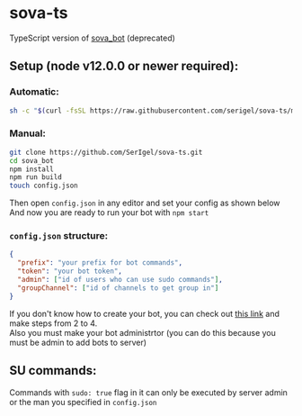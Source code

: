# sova-ts
TypeScript version of [sova_bot](https://github.com/serigel/sova_bot) (deprecated)
## Setup (node v12.0.0 or newer required):
### Automatic:
```bash
sh -c "$(curl -fsSL https://raw.githubusercontent.com/serigel/sova-ts/master/install.sh)"
```
### Manual:
```bash
git clone https://github.com/SerIgel/sova-ts.git
cd sova_bot
npm install
npm run build
touch config.json
```
Then open `config.json` in any editor and set your config as shown below    
And now you are ready to run your bot with `npm start`  
### `config.json` structure:
```json
{
  "prefix": "your prefix for bot commands",
  "token": "your bot token",
  "admin": ["id of users who can use sudo commands"],
  "groupChannel": ["id of channels to get group in"]
}
```
If you don't know how to create your bot, you can check out [this link](https://www.digitaltrends.com/gaming/how-to-make-a-discord-bot/) and make steps from 2 to 4.  
Also you must make your bot administrtor (you can do this because you must be admin to add bots to server)
## SU commands:
Commands with `sudo: true` flag in it can only be executed by server admin or the man you specified in `config.json`

